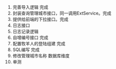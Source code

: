 1. 完善导入逻辑  完成
2. 封装查询管理城市接口，同一调用ExtService。完成
3. 提供给前端的下拉接口。完成
4. 日志接口
5. 日志记录逻辑
6. 自增编号接口 完成
7. 配置牧羊人的登陆组建 完成
8. SQL编写 完成
9. 修改管理城市名称 数据库维度
10. 单测